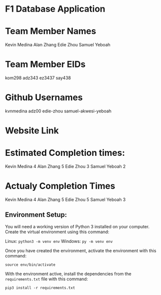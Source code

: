 # F1 Database Application

# Team Member Names
Kevin Medina 
Alan Zhang 
Edie Zhou 
Samuel Yeboah 

# Team Member EIDs
kom298
adz343
ez3437
say438

# Github Usernames
kvnmedina
adz00
edie-zhou
samuel-akwesi-yeboah

# Website Link

# Estimated Completion times:
Kevin Medina 4
Alan Zhang 5
Edie Zhou 3
Samuel Yeboah 2

# Actualy Completion Times
Kevin Medina 4
Alan Zhang 5
Edie Zhou 5
Samuel Yeboah 3

## Environment Setup:
You will need a working version of Python 3 installed on your computer. Create the virtual environment using this command:

Linux: `python3 -m venv env`
Windows: `py -m venv env`

Once you have created the environment, activate the environment with this command:

`source env/bin/activate`

With the environment active, install the dependencies from the `requirements.txt` file with this command:

`pip3 install -r requirements.txt`


